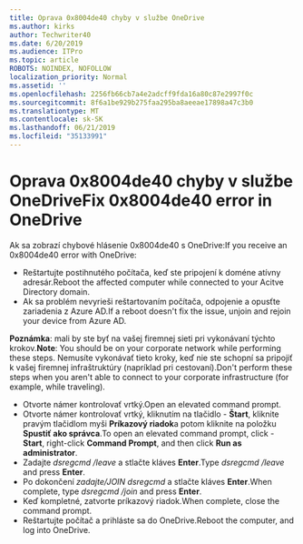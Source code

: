 ```yaml
---
title: Oprava 0x8004de40 chyby v službe OneDrive
ms.author: kirks
author: Techwriter40
ms.date: 6/20/2019
ms.audience: ITPro
ms.topic: article
ROBOTS: NOINDEX, NOFOLLOW
localization_priority: Normal
ms.assetid: ''
ms.openlocfilehash: 2256fb66cb7a4e2adcff9fda16a80c87e2997f0c
ms.sourcegitcommit: 8f6a1be929b275faa295ba8aeeae17898a47c3b0
ms.translationtype: MT
ms.contentlocale: sk-SK
ms.lasthandoff: 06/21/2019
ms.locfileid: "35133991"
---
```

# <a name="fix-0x8004de40-error-in-onedrive"></a><span data-ttu-id="7ba22-102">Oprava 0x8004de40 chyby v službe OneDrive</span><span class="sxs-lookup"><span data-stu-id="7ba22-102">Fix 0x8004de40 error in OneDrive</span></span>

<span data-ttu-id="7ba22-103">Ak sa zobrazí chybové hlásenie 0x8004de40 s OneDrive:</span><span class="sxs-lookup"><span data-stu-id="7ba22-103">If you receive an 0x8004de40 error with OneDrive:</span></span>

- <span data-ttu-id="7ba22-104">Reštartujte postihnutého počítača, keď ste pripojení k doméne atívny adresár.</span><span class="sxs-lookup"><span data-stu-id="7ba22-104">Reboot the affected computer while connected to your Acitve Directory domain.</span></span>
- <span data-ttu-id="7ba22-105">Ak sa problém nevyrieši reštartovaním počítača, odpojenie a opusťte zariadenia z Azure AD.</span><span class="sxs-lookup"><span data-stu-id="7ba22-105">If a reboot doesn't fix the issue, unjoin and rejoin your device from Azure AD.</span></span> 

<span data-ttu-id="7ba22-106">**Poznámka**: mali by ste byť na vašej firemnej sieti pri vykonávaní týchto krokov.</span><span class="sxs-lookup"><span data-stu-id="7ba22-106">**Note**: You should be on your corporate network while performing these steps.</span></span> <span data-ttu-id="7ba22-107">Nemusíte vykonávať tieto kroky, keď nie ste schopní sa pripojiť k vašej firemnej infraštruktúry (napríklad pri cestovaní).</span><span class="sxs-lookup"><span data-stu-id="7ba22-107">Don't perform these steps when you aren't able to connect to your corporate infrastructure (for example, while traveling).</span></span> 

- <span data-ttu-id="7ba22-108">Otvorte námer kontrolovať vrtký.</span><span class="sxs-lookup"><span data-stu-id="7ba22-108">Open an elevated command prompt.</span></span> 
- <span data-ttu-id="7ba22-109">Otvorte námer kontrolovať vrtký, kliknutím na tlačidlo - **Štart**, kliknite pravým tlačidlom myši **Príkazový riadok**a potom kliknite na položku **Spustiť ako správca**.</span><span class="sxs-lookup"><span data-stu-id="7ba22-109">To open an elevated command prompt, click - **Start**, right-click **Command Prompt**, and then click **Run as administrator**.</span></span>
- <span data-ttu-id="7ba22-110">Zadajte *dsregcmd /leave* a stlačte kláves **Enter**.</span><span class="sxs-lookup"><span data-stu-id="7ba22-110">Type *dsregcmd /leave* and press **Enter**.</span></span>
- <span data-ttu-id="7ba22-111">Po dokončení *zadajte/JOIN dsregcmd* a stlačte kláves **Enter**.</span><span class="sxs-lookup"><span data-stu-id="7ba22-111">When complete, type *dsregcmd /join* and press **Enter**.</span></span>
- <span data-ttu-id="7ba22-112">Keď kompletné, zatvorte príkazový riadok.</span><span class="sxs-lookup"><span data-stu-id="7ba22-112">When complete, close the command prompt.</span></span>
- <span data-ttu-id="7ba22-113">Reštartujte počítač a prihláste sa do OneDrive.</span><span class="sxs-lookup"><span data-stu-id="7ba22-113">Reboot the computer, and log into OneDrive.</span></span>